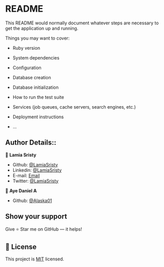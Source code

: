 # README

This README would normally document whatever steps are necessary to get the
application up and running.

Things you may want to cover:

* Ruby version

* System dependencies

* Configuration

* Database creation

* Database initialization

* How to run the test suite

* Services (job queues, cache servers, search engines, etc.)

* Deployment instructions

* ...

## Author Details::

👤 **Lamia Sristy**

- Github: [@LamiaSristy](https://github.com/LamiaSristy)
- Linkedin: [@LamiaSristy](https://www.linkedin.com/in/lamia-hemayet-sristy/)
- E-mail: <a href="mailto:lamiasristy@gmail.com?subject=Hello Lamia!">Email</a>  
- Twitter: [@LamiaSristy](https://twitter.com/lsristy1)

👤 **Aye Daniel A**
- Github: [@Alaska01](https://github.com/Alaska01)
 
## Show your support

Give ⭐ Star me on GitHub — it helps!

## 📝 License

This project is [MIT](lic.url) licensed.    
